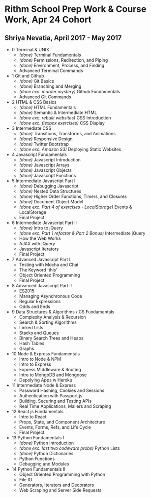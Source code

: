 # Rithm School Prep Work & Course Work, Apr 24 Cohort

## Shriya Nevatia, April 2017 - May 2017

* 0 Terminal & UNIX
    * _(done)_ Terminal Fundamentals 
    * _(done)_ Permissions, Redirection, and Piping 
    * _(done)_ Environment, Process, and Finding
    * Advanced Terminal Commands
* 1 Git and Github
    * _(done)_ Git Basics 
    * _(done)_ Branching and Merging
    * _(done exc. murder mystery)_ Github Fundamentals 
    * Advanced Git Commands
* 2 HTML & CSS Basics
    * _(done)_ HTML Fundamentals
    * _(done)_ Semantic & Intermediate HTML
    * _(done exc. rebuilt websites)_ CSS Introduction
    * _(done exc. flexbox exercises)_ CSS Display
* 3 Intermediate CSS
    * _(done)_ Transitions, Transforms, and Animations
    * _(done)_ Responsive Design
    * _(done)_ Twitter Bootstrap
    * _(done exc. Amazon S3)_ Deploying Static Websites
* 4 Javascript Fundamentals 
    * _(done)_ Javascript Introduction 
    * _(done)_ Javascript Arrays
    * _(done)_ Javascript Objects
    * _(done)_ Javascript Functions
* 5 Intermediate Javascript Part I
	* _(done)_ Debugging Javascript
	* _(done)_ Nested Data Structures
	* _(done)_ Higher Order Functions, Timers, and Closures
	* _(done)_ Document Object Model
    * _(done exc. Part 4 of exercises - LocalStorage)_ Events & LocalStorage
    * Final Project
* 6 Intermediate Javascript Part II
	* _(done)_ Intro to jQuery
	* _(done exc. Part 1 refactor & Part 2 Bonus)_ Intermediate jQuery
	* How the Web Works
	* AJAX with jQuery
	* Javascript Iterators
	* Final Project
* 7 Advanced Javascript Part I
    * Testing with Mocha and Chai
    * The Keyword 'this'
    * Object Oriented Programming
    * Final Project
* 8 Advanced Javascript Part II
    * ES2015
    * Managing Asynchronous Code
    * Regular Expressions
    * Odds and Ends
* 9 Data Structures & Algorithms / CS Fundamentals
    * Complexity Analysis & Recursion
    * Search & Sorting Algorithms
    * Linked Lists
    * Stacks and Queues
    * Binary Search Trees and Heaps
    * Hash Tables
    * Graphs
* 10 Node & Express Fundamentals
    * Intro to Node & NPM
    * Intro to Express
    * Express Middleware & Routing
    * Intro to MongoDB and Mongoose
    * Depolying Apps w Heroku
* 11 Intermediate Node & Express
    * Password Hashing, Cookies and Sessions
    * Authentication with Passport.js
    * Building, Securing and Testing APIs
    * Real Time Applications, Mailers and Scraping
* 12 React.js Fundamentals
    * Intro to React
    * Props, State, and Component Architecture
    * Events, Forms, Refs, and Life Cycle
    * Final Project
* 13 Python Fundamentals I
    * _(done)_ Python Introduction
    * _(done exc. last two codewars probs)_ Python Lists
    * _(done)_ Python Dictionaries
    * Python Functions
    * Debugging and Modules
* 14 Python Fundamentals II
    * Object Oriented Programming with Python
    * File IO
    * Generators, Iterators and Decorators
    * Web Scraping and Server Side Requests

